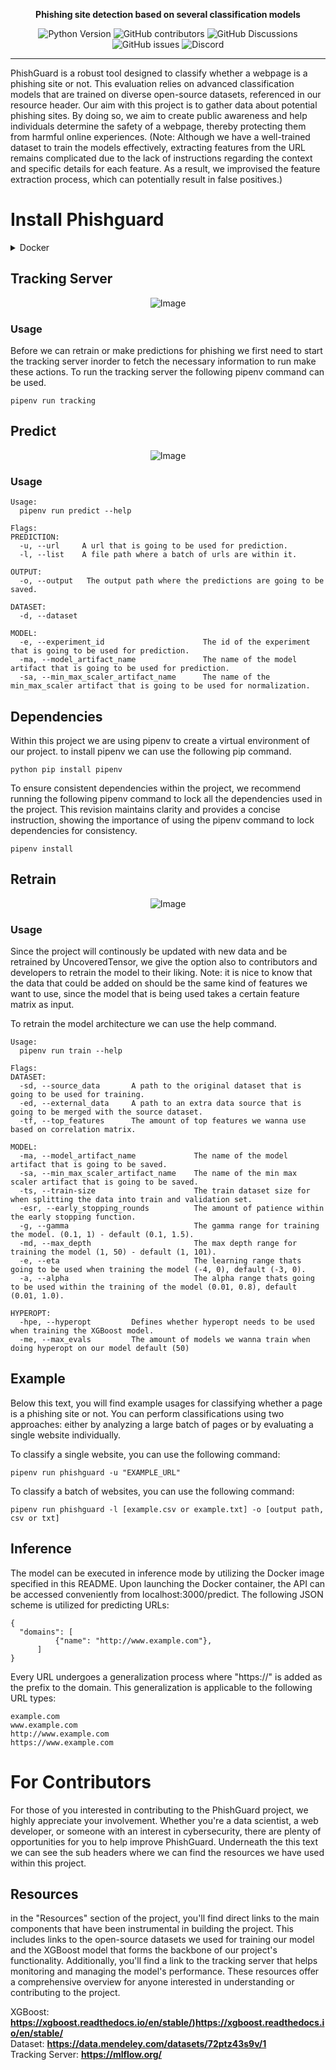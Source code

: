 <p align="center">
  <a style="font-weight: bold;">Phishing site detection based on several classification models</a>
</p>

<p align="center">
  <img src="https://img.shields.io/badge/Python-3.10-blue.svg" alt="Python Version">
  <img alt="GitHub contributors" src="https://img.shields.io/github/contributors/UncoveredTensor/phishguard">
  <img alt="GitHub Discussions" src="https://img.shields.io/github/discussions/UncoveredTensor/phishguard">
  <img alt="GitHub issues" src="https://img.shields.io/github/issues/UncoveredTensor/phishguard">
  <img alt="Discord" src="https://img.shields.io/discord/1126322560393560204">
</p>

---

PhishGuard is a robust tool designed to classify whether a webpage is a phishing site or not. This evaluation relies on advanced classification models that are trained on diverse open-source datasets, referenced in our resource header. Our aim with this project is to gather data about potential phishing sites. By doing so, we aim to create public awareness and help individuals determine the safety of a webpage, thereby protecting them from harmful online experiences. (Note: Although we have a well-trained dataset to train the models effectively, extracting features from the URL remains complicated due to the lack of instructions regarding the context and specific details for each feature. As a result, we improvised the feature extraction process, which can potentially result in false positives.)

# Install Phishguard

<details close>
<summary>Docker</summary>
<br>
  
    docker-compose up --build
</details>

## Tracking Server
<p align="center">
  <img src="img/phishguard_tracking_server.png" alt="Image">
</p>

### Usage
Before we can retrain or make predictions for phishing we first need to start the tracking server inorder to fetch the necessary information to run make these actions. To run the tracking server the following pipenv command can be used.

    pipenv run tracking

## Predict
<p align="center">
  <img src="img/phishguard_predict.png" alt="Image">
</p>


### Usage
```
Usage:
  pipenv run predict --help
  
Flags:
PREDICTION:
  -u, --url     A url that is going to be used for prediction.
  -l, --list    A file path where a batch of urls are within it.

OUTPUT:
  -o, --output   The output path where the predictions are going to be saved.

DATASET:
  -d, --dataset 
  
MODEL:
  -e, --experiment_id                      The id of the experiment that is going to be used for prediction.
  -ma, --model_artifact_name               The name of the model artifact that is going to be used for prediction.
  -sa, --min_max_scaler_artifact_name      The name of the min_max_scaler artifact that is going to be used for normalization.
```

## Dependencies

Within this project we are using pipenv to create a virtual environment of our project. to install pipenv we can use the following pip command.

    python pip install pipenv

To ensure consistent dependencies within the project, we recommend running the following pipenv command to lock all the dependencies used in the project. This revision maintains clarity and provides a concise instruction, showing the importance of using the pipenv command to lock dependencies for consistency.

    pipenv install

## Retrain
<p align="center">
  <img src="img/phishguard_retrain.png" alt="Image">
</p>

### Usage
Since the project will continously be updated with new data and be retrained by UncoveredTensor, we give the option also to contributors and developers to retrain the model to their liking. Note: it is nice to know that the data that could be added on should be the same kind of features we want to use, since the model that is being used takes a certain feature matrix as input.

To retrain the model architecture we can use the help command.

```
Usage:
  pipenv run train --help
  
Flags:
DATASET:
  -sd, --source_data       A path to the original dataset that is going to be used for training.
  -ed, --external_data     A path to an extra data source that is going to be merged with the source dataset.
  -tf, --top_features      The amount of top features we wanna use based on correlation matrix.
  
MODEL:
  -ma, --model_artifact_name             The name of the model artifact that is going to be saved.
  -sa, --min_max_scaler_artifact_name    The name of the min max scaler artifact that is going to be saved.                                                                                              
  -ts, --train-size                      The train dataset size for when splitting the data into train and validation set.
  -esr, --early_stopping_rounds          The amount of patience within the early stopping function.
  -g, --gamma                            The gamma range for training the model. (0.1, 1) - default (0.1, 1.5).
  -md, --max_depth                       The max depth range for training the model (1, 50) - default (1, 101).
  -e, --eta                              The learning range thats going to be used when training the model (-4, 0), default (-3, 0).
  -a, --alpha                            The alpha range thats going to be used within the training of the model (0.01, 0.8), default (0.01, 1.0).
  
HYPEROPT:
  -hpe, --hyperopt         Defines whether hyperopt needs to be used when training the XGBoost model.
  -me, --max_evals         The amount of models we wanna train when doing hyperopt on our model default (50)
```

## Example 

Below this text, you will find example usages for classifying whether a page is a phishing site or not. You can perform classifications using two approaches: either by analyzing a large batch of pages or by evaluating a single website individually.

To classify a single website, you can use the following command:

    pipenv run phishguard -u "EXAMPLE_URL"

To classify a batch of websites, you can use the following command:

    pipenv run phishguard -l [example.csv or example.txt] -o [output path, csv or txt]

## Inference
The model can be executed in inference mode by utilizing the Docker image specified in this README. Upon launching the Docker container, the API can be accessed conveniently from localhost:3000/predict.
The following JSON scheme is utilized for predicting URLs:

    {
      "domains": [
              {"name": "http://www.example.com"},
          ]
    }

Every URL undergoes a generalization process where "https://" is added as the prefix to the domain. This generalization is applicable to the following URL types:

    example.com
    www.example.com
    http://www.example.com
    https://www.example.com
  
# For Contributors
For those of you interested in contributing to the PhishGuard project, we highly appreciate your involvement. Whether you're a data scientist, a web developer, or someone with an interest in cybersecurity, there are plenty of opportunities for you to help improve PhishGuard. Underneath the this text we can see the sub headers where we can find the resources we have used within this project.

## Resources
in the "Resources" section of the project, you'll find direct links to the main components that have been instrumental in building the project. This includes links to the open-source datasets we used for training our model and the XGBoost model that forms the backbone of our project's functionality. Additionally, you'll find a link to the tracking server that helps monitoring and managing the model's performance. These resources offer a comprehensive overview for anyone interested in understanding or contributing to the project.

XGBoost: **https://xgboost.readthedocs.io/en/stable/)https://xgboost.readthedocs.io/en/stable/** <br>
Dataset: **https://data.mendeley.com/datasets/72ptz43s9v/1** <br>
Tracking Server: **https://mlflow.org/**
